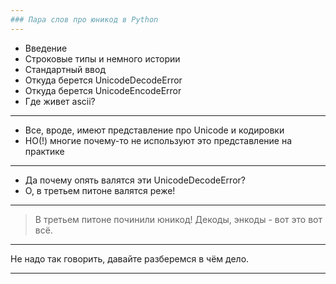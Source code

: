 ```yaml
---
### Пара слов про юникод в Python
---
```


  - Введение
  - Строковые типы и немного истории
  - Стандартный ввод
  - Откуда берется UnicodeDecodeError
  - Откуда берется UnicodeEncodeError
  - Где живет ascii?

---

  - Все, вроде, имеют представление про Unicode и кодировки
  - НО(!) многие почему-то не используют это представление на практике

---

  - Да почему опять валятся эти UnicodeDecodeError?
  - О, в третьем питоне валятся реже!

---

  > В третьем питоне починили юникод! Декоды, энкоды - вот это вот всё.

---

  Не надо так говорить, давайте разберемся в чём дело.

---
